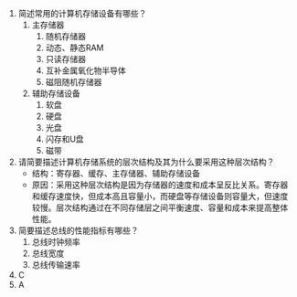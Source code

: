 1. 简述常用的计算机存储设备有哪些？
   1. 主存储器
      1. 随机存储器
      2. 动态、静态RAM
      3. 只读存储器
      4. 互补金属氧化物半导体
      5. 磁阻随机存储器
   2. 辅助存储设备
      1. 软盘
      2. 硬盘
      3. 光盘
      4. 闪存和U盘
      5. 磁带
2. 请简要描述计算机存储系统的层次结构及其为什么要采用这种层次结构？
   - 结构：寄存器、缓存、主存储器、辅助存储设备
   - 原因：采用这种层次结构是因为存储器的速度和成本呈反比关系。寄存器和缓存速度快，但成本高且容量小，而硬盘等存储设备则容量大，但速度较慢。层次结构通过在不同存储层之间平衡速度、容量和成本来提高整体性能。
3. 简要描述总线的性能指标有哪些？
   1. 总线时钟频率
   2. 总线宽度
   3. 总线传输速率
4. C
5. A
